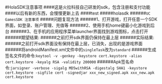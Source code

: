 #HolaSDK注意事项
####这是火拉科技自己研发的sdk，包含注册和支付功能
####以后有新的东西，会慢慢更新上去
####test
#####holasdk
######```UC GamesSDK 注意事项```
#####问题复现方法
######1、打开游戏，打开任意一个SDK界面，如登录、账户管理、充值等
######2、使用手机home键最小化游戏到后台
######3、在手机的应用程序菜单launcher界面找到游戏图标，点击打开
######期望结果:
######之前打开sdk界面仍保持在最上层
######实际结果:
######之前打开sdk界面没有保持在最上层，已消失，出现的是游戏界面
######将androidManifest.xml文件中的```singleTask```改为```standard```
######生成签名文件的命令:```keytool -v -genkey -keystore cert.keystore -alias cert.keystore -keyalg RSA -validity 200000```
######Apk签名命令:```jarsigner -verbose -sigalg MD5withRSA -digestalg SHA1 -keystore cert.keystore -sigfile cert -signedjar xxx_new_signed.apk xxx_new.apk cert.keystore```

